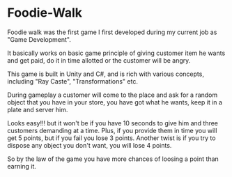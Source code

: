 # Foodie-Walk

Foodie walk was the first game I first developed during my current job as "Game Development".

It basically works on basic game principle of giving customer item he wants and get paid, do it in time allotted or the customer will be angry.

This game is built in Unity and C#, and is rich with various concepts, including "Ray Caste", "Transformations" etc.

During gameplay a customer will come to the place and ask for a random object that you have in your store, you have got what he wants, keep it in a plate and server him.

Looks easy!!! but it won't be if you have 10 seconds to give him and three customers demanding at a time. Plus, if you provide them in time you will get 5 points, but if you fail you lose 3 points. Another twist is if you try to dispose any object you don't want, you will lose 4 points.

So by the law of the game you have more chances of loosing a point than earning it.
